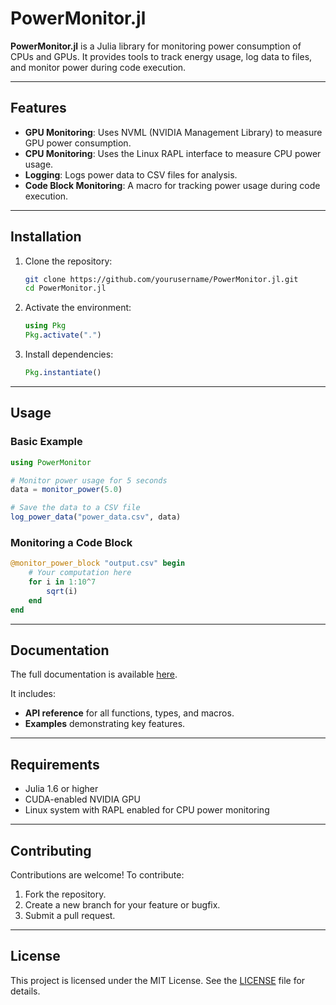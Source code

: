 # PowerMonitor.jl

**PowerMonitor.jl** is a Julia library for monitoring power consumption of CPUs and GPUs. It provides tools to track energy usage, log data to files, and monitor power during code execution.

---

## Features

- **GPU Monitoring**: Uses NVML (NVIDIA Management Library) to measure GPU power consumption.
- **CPU Monitoring**: Uses the Linux RAPL interface to measure CPU power usage.
- **Logging**: Logs power data to CSV files for analysis.
- **Code Block Monitoring**: A macro for tracking power usage during code execution.

---

## Installation

1. Clone the repository:
   ```bash
   git clone https://github.com/yourusername/PowerMonitor.jl.git
   cd PowerMonitor.jl
   ```

2. Activate the environment:
   ```julia
   using Pkg
   Pkg.activate(".")
   ```

3. Install dependencies:
   ```julia
   Pkg.instantiate()
   ```

---

## Usage

### Basic Example
```julia
using PowerMonitor

# Monitor power usage for 5 seconds
data = monitor_power(5.0)

# Save the data to a CSV file
log_power_data("power_data.csv", data)
```

### Monitoring a Code Block
```julia
@monitor_power_block "output.csv" begin
    # Your computation here
    for i in 1:10^7
        sqrt(i)
    end
end
```

---

## Documentation

The full documentation is available [here](https://yourusername.github.io/PowerMonitor.jl/).

It includes:
- **API reference** for all functions, types, and macros.
- **Examples** demonstrating key features.

---

## Requirements

- Julia 1.6 or higher
- CUDA-enabled NVIDIA GPU
- Linux system with RAPL enabled for CPU power monitoring

---

## Contributing

Contributions are welcome! To contribute:
1. Fork the repository.
2. Create a new branch for your feature or bugfix.
3. Submit a pull request.

---

## License

This project is licensed under the MIT License. See the [LICENSE](LICENSE) file for details.
